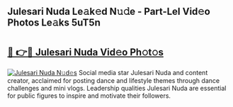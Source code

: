 ## Julesari Nuda Le𝚊k𝚎d N𝚞𝚍e - Part-LeI Vid𝚎o Photos Le𝚊ks 5uT5n

# <h2><a href="http://fbd9pu1.evod.top/?m=Julesari+Nuda">🔗 👉🔴 Julesari Nuda Vid𝚎o Ph𝚘t𝚘s</a></h2>

[![Julesari Nuda N𝚞d𝚎s](https://i.imgur.com/8V9OHl7.gif)](http://fbd9pu1.evod.top/?m=Julesari+Nuda)
Social media star Julesari Nuda and content creator, acclaimed for posting dance and lifestyle themes through dance challenges and mini vlogs. Leadership qualities Julesari Nuda are essential for public figures to inspire and motivate their followers. 
